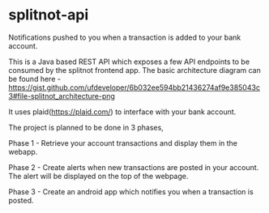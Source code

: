 # splitnot-api
Notifications pushed to you when a transaction is added to your bank account.

This is a Java based REST API which exposes a few API endpoints to be consumed by the splitnot frontend app.
The basic architecture diagram can be found here - https://gist.github.com/ufdeveloper/6b032ee594bb21436274af9e385043c3#file-splitnot_architecture-png

It uses plaid(https://plaid.com/) to interface with your bank account.





The project is planned to be done in 3 phases,

Phase 1 - Retrieve your account transactions and display them in the webapp.

Phase 2 - Create alerts when new transactions are posted in your account. The alert will be displayed on the top of the webpage.

Phase 3 - Create an android app which notifies you when a transaction is posted.
